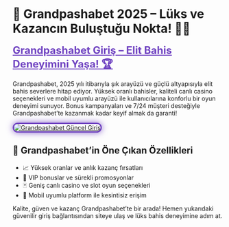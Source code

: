 <!-- Grandpashabet SEO Uyumlu İçerik -->
<h1>👑 Grandpashabet 2025 – Lüks ve Kazancın Buluştuğu Nokta! 🎲💎</h1>

<a href="https://cutt.ly/Grand2025-giris" title="Grandpashabet Güncel Giriş" style="color: #6f42c1; font-size: 24px; font-weight: bold;">Grandpashabet Giriş – Elit Bahis Deneyimini Yaşa! 🏆</a>

<p>Grandpashabet, 2025 yılı itibarıyla şık arayüzü ve güçlü altyapısıyla elit bahis severlere hitap ediyor. Yüksek oranlı bahisler, kaliteli canlı casino seçenekleri ve mobil uyumlu arayüzü ile kullanıcılarına konforlu bir oyun deneyimi sunuyor. Bonus kampanyaları ve 7/24 müşteri desteğiyle Grandpashabet’te kazanmak kadar keyif almak da garanti!</p>

<a href="https://cutt.ly/Grand2025-giris" title="Grandpashabet Güncel Giriş">
  <img src="https://i.ibb.co/BtMhhf6/g-venligiris.jpg" alt="Grandpashabet Güncel Giriş" style="max-width: 100%; border: 3px solid #6f42c1; border-radius: 15px; box-shadow: 0 0 15px rgba(111, 66, 193, 0.8);">
</a>

<h2>💎 Grandpashabet’in Öne Çıkan Özellikleri</h2>
<ul>
  <li>📈 Yüksek oranlar ve anlık kazanç fırsatları</li>
  <li>🎁 VIP bonuslar ve sürekli promosyonlar</li>
  <li>🃏 Geniş canlı casino ve slot oyun seçenekleri</li>
  <li>📲 Mobil uyumlu platform ile kesintisiz erişim</li>
</ul>

<p>Kalite, güven ve kazanç Grandpashabet’te bir arada! Hemen yukarıdaki güvenilir giriş bağlantısından siteye ulaş ve lüks bahis deneyimine adım at.</p>

<meta name="description" content="Grandpashabet 2025 güncel giriş adresiyle elit bahis deneyimi, yüksek oranlar ve özel bonus fırsatları seni bekliyor. Şimdi katıl, farkı yaşa!">

